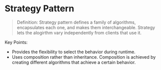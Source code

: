 # Strategy Pattern

> Definition: Strategy pattern defines a family of algorithms, encapsulates each one, and makes them interchangeable. Strategy lets the alogirthm vary independently from clients that use it.

Key Points:

- Provides the flexibility to select the behavior during runtime.
- Uses composition rather than inheritance. Composition is achieved by creating different algorithms that achieve a certain behavior.

